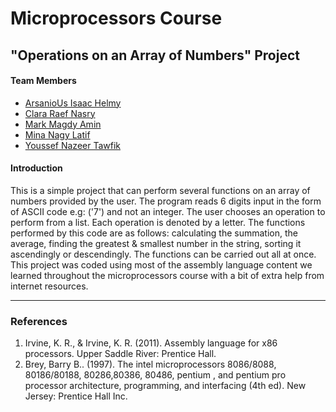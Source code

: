 # Microprocessors Course
## "Operations on an Array of Numbers" Project

#### Team Members
- [ArsanioUs Isaac Helmy](https://github.com/arsanious-isaac)
- [Clara Raef Nasry](https://github.com/Clara-Raef)
- [Mark Magdy Amin](https://github.com/markmagdy822000)
- [Mina Nagy Latif](https://github.com/MinaNagyLatif)
- [Youssef Nazeer Tawfik](https://github.com/Yousef-nazeer)


#### Introduction
This is a simple project that can perform several functions on an array of numbers provided by the user. The program reads 6 digits input in the form of ASCII code e.g: ('7') and not an integer. 
The user chooses an operation to perform from a list. Each operation is denoted by a letter.
The functions performed by this code are as follows: calculating the summation, the average, finding the greatest & smallest number in the string, sorting it ascendingly or descendingly. The functions can be carried out all at once. This project was coded using most of the assembly language content we learned throughout the microprocessors course with a bit of extra help from internet resources.
_______________________________________________________________________________________________________________________________________________
### References
1. Irvine, K. R., & Irvine, K. R. (2011). Assembly language for x86 processors. Upper Saddle River: Prentice Hall.
2. Brey, Barry B.. (1997). The intel microprocessors 8086/8088, 80186/80188, 80286,80386, 80486, pentium , and pentium pro processor architecture, programming, and interfacing (4th ed). New Jersey: Prentice Hall Inc.
